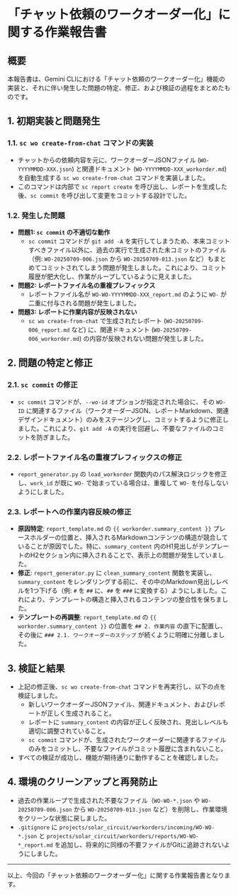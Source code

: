 # 「チャット依頼のワークオーダー化」に関する作業報告書

## 概要

本報告書は、Gemini CLIにおける「チャット依頼のワークオーダー化」機能の実装と、それに伴い発生した問題の特定、修正、および検証の過程をまとめたものです。

## 1. 初期実装と問題発生

### 1.1. `sc wo create-from-chat` コマンドの実装

- チャットからの依頼内容を元に、ワークオーダーJSONファイル (`WO-YYYYMMDD-XXX.json`) と関連ドキュメント (`WO-YYYYMMDD-XXX_workorder.md`) を自動生成する `sc wo create-from-chat` コマンドを実装しました。
- このコマンドは内部で `sc report create` を呼び出し、レポートを生成した後、`sc commit` を呼び出して変更をコミットする設計でした。

### 1.2. 発生した問題

- **問題1: `sc commit` の不適切な動作**
  - `sc commit` コマンドが `git add -A` を実行してしまうため、本来コミットすべきファイル以外に、過去の実行で生成された未コミットのファイル（例: `WO-20250709-006.json` から `WO-20250709-013.json` など）もまとめてコミットされてしまう問題が発生しました。これにより、コミット履歴が肥大化し、作業がループしているように見えました。
- **問題2: レポートファイル名の重複プレフィックス**
  - レポートファイル名が `WO-WO-YYYYMMDD-XXX_report.md` のように `WO-` が二重に付与される問題が発生しました。
- **問題3: レポートに作業内容が反映されない**
  - `sc wo create-from-chat` で生成されたレポート (`WO-20250709-006_report.md` など) に、関連ドキュメント (`WO-20250709-006_workorder.md`) の内容が反映されない問題が発生しました。

## 2. 問題の特定と修正

### 2.1. `sc commit` の修正

- `sc commit` コマンドが、`--wo-id` オプションが指定された場合に、その `WO-ID` に関連するファイル（ワークオーダーJSON、レポートMarkdown、関連デザインドキュメント）のみをステージングし、コミットするように修正しました。これにより、`git add -A` の実行を回避し、不要なファイルのコミットを防ぎました。

### 2.2. レポートファイル名の重複プレフィックスの修正

- `report_generator.py` の `load_workorder` 関数内のパス解決ロジックを修正し、`work_id` が既に `WO-` で始まっている場合は、重複して `WO-` を付与しないようにしました。

### 2.3. レポートへの作業内容反映の修正

- **原因特定**: `report_template.md` の `{{ workorder.summary_content }}` プレースホルダーの位置と、挿入されるMarkdownコンテンツの構造が競合していることが原因でした。特に、`summary_content` 内のH1見出しがテンプレートのH2セクション内に挿入されることで、表示上の問題が発生していました。
- **修正**: `report_generator.py` に `clean_summary_content` 関数を実装し、`summary_content` をレンダリングする前に、その中のMarkdown見出しレベルを1つ下げる（例: `#` を `##` に、`##` を `###` に変換する）ようにしました。これにより、テンプレートの構造と挿入されるコンテンツの整合性を保ちました。
- **テンプレートの再調整**: `report_template.md` の `{{ workorder.summary_content }}` の位置を `## 2. 作業内容` の直下に配置し、その後に `### 2.1. ワークオーダーのステップ` が続くように明確に分離しました。

## 3. 検証と結果

- 上記の修正後、`sc wo create-from-chat` コマンドを再実行し、以下の点を検証しました。
  - 新しいワークオーダーJSONファイル、関連ドキュメント、およびレポートが正しく生成されること。
  - レポートに `summary_content` の内容が正しく反映され、見出しレベルも適切に調整されていること。
  - `sc commit` コマンドが、生成されたワークオーダーに関連するファイルのみをコミットし、不要なファイルがコミット履歴に含まれないこと。
- すべての検証が成功し、機能が期待通りに動作することを確認しました。

## 4. 環境のクリーンアップと再発防止

- 過去の作業ループで生成された不要なファイル（`WO-WO-*.json` や `WO-20250709-006.json` から `WO-20250709-013.json` など）を削除し、作業環境をクリーンな状態に戻しました。
- `.gitignore` に `projects/solar_circuit/workorders/incoming/WO-WO-*.json` と `projects/solar_circuit/workorders/reports/WO-WO-*_report.md` を追加し、将来的に同様の不要ファイルがGitに追跡されないようにしました。

---

以上、今回の「チャット依頼のワークオーダー化」に関する作業報告書となります。